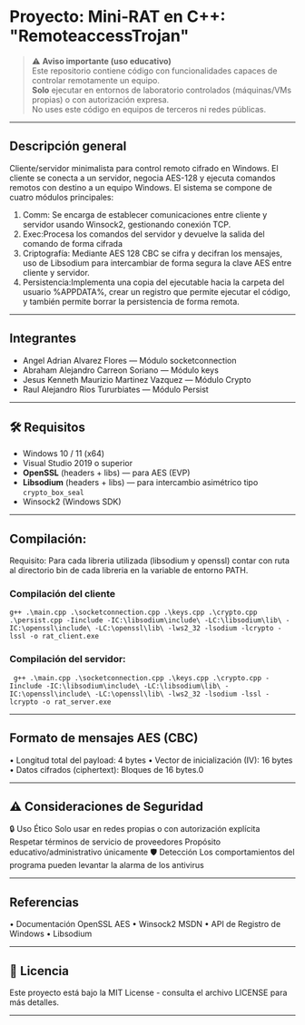 # Proyecto: Mini‑RAT en C++: "RemoteaccessTrojan"

> ⚠️ **Aviso importante (uso educativo)**  
> Este repositorio contiene código con funcionalidades capaces de controlar remotamente un equipo.  
> **Solo** ejecutar en entornos de laboratorio controlados (máquinas/VMs propias) o con autorización expresa.  
> No uses este código en equipos de terceros ni redes públicas.

---

## Descripción general
Cliente/servidor minimalista para control remoto cifrado en Windows. El cliente se conecta a un servidor, negocia AES-128 y ejecuta comandos remotos con destino a un equipo Windows.
El sistema se compone de cuatro módulos principales: 
1) Comm: Se encarga de establecer comunicaciones entre cliente y servidor usando Winsock2, gestionando conexión TCP.
2) Exec:Procesa los comandos del servidor y devuelve la salida del comando de forma cifrada  
3) Criptografía: Mediante AES 128 CBC se cifra y decifran los mensajes, uso de Libsodium para intercambiar de forma segura la clave AES entre cliente y servidor.
4) Persistencia:Implementa una copia del ejecutable hacia la carpeta del usuario %APPDATA%, crear un registro que permite ejecutar el código, y también permite borrar la persistencia de forma remota.  

---
## Integrantes
- Angel Adrian Alvarez Flores — Módulo socketconnection
- Abraham Alejandro Carreon Soriano — Módulo keys
- Jesus Kenneth Maurizio Martinez Vazquez  — Módulo Crypto
- Raul Alejandro Rios Tururbiates — Módulo Persist
---
## 🛠 Requisitos
- Windows 10 / 11 (x64)  
- Visual Studio 2019 o superior  
- **OpenSSL** (headers + libs) — para AES (EVP)  
- **Libsodium** (headers + libs) — para intercambio asimétrico tipo `crypto_box_seal`  
- Winsock2 (Windows SDK)

---
## Compilación:
Requisito: Para cada libreria utilizada (libsodium y openssl) contar con ruta al directorio bin de cada libreria en la variable de entorno PATH.
### Compilación del cliente
```
g++ .\main.cpp .\socketconnection.cpp .\keys.cpp .\crypto.cpp .\persist.cpp -Iinclude -IC:\libsodium\include\ -LC:\libsodium\lib\ -IC:\openssl\include\ -LC:\openssl\lib\ -lws2_32 -lsodium -lcrypto -lssl -o rat_client.exe
```


### Compilación del servidor:
```
 g++ .\main.cpp .\socketconnection.cpp .\keys.cpp .\crypto.cpp -Iinclude -IC:\libsodium\include\ -LC:\libsodium\lib\ -IC:\openssl\include\ -LC:\openssl\lib\ -lws2_32 -lsodium -lssl -lcrypto -o rat_server.exe
```

---
## Formato de mensajes AES (CBC) 
• Longitud total del payload: 4 bytes
• Vector de inicialización (IV): 16 bytes
• Datos cifrados (ciphertext): Bloques de 16 bytes.0

---

## ⚠️ Consideraciones de Seguridad
🔒 Uso Ético
Solo usar en redes propias o con autorización explícita
Respetar términos de servicio de proveedores
Propósito educativo/administrativo únicamente
🛡️ Detección
Los comportamientos del programa pueden levantar la alarma de los antivirus

---

## Referencias
• Documentación OpenSSL AES
• Winsock2 MSDN
• API de Registro de Windows
• Libsodium 

---

## 📄 Licencia
Este proyecto está bajo la MIT License - consulta el archivo LICENSE para más detalles.

---
